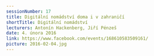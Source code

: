 ```yaml
---
sessionNumber: 17
title: Digitální nomádství doma i v zahraničí
shortTitle: Digitální nomádství
lecturers: Antonín Hackenberg, Jiří Pénzeš
date: 4. února 2016
link: https://www.facebook.com/events/168610583509161/
picture: 2016-02-04.jpg
---
```

